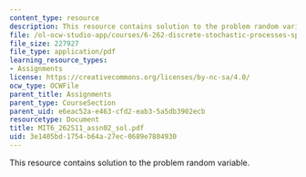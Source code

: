 ```yaml
---
content_type: resource
description: This resource contains solution to the problem random variable.
file: /ol-ocw-studio-app/courses/6-262-discrete-stochastic-processes-spring-2011/3e1405bd1754b64a27ec0689e7804930_MIT6_262S11_assn02_sol.pdf
file_size: 227927
file_type: application/pdf
learning_resource_types:
- Assignments
license: https://creativecommons.org/licenses/by-nc-sa/4.0/
ocw_type: OCWFile
parent_title: Assignments
parent_type: CourseSection
parent_uid: e6eac52a-e463-cfd2-eab3-5a5db3902ecb
resourcetype: Document
title: MIT6_262S11_assn02_sol.pdf
uid: 3e1405bd-1754-b64a-27ec-0689e7804930
---
```

This resource contains solution to the problem random variable.